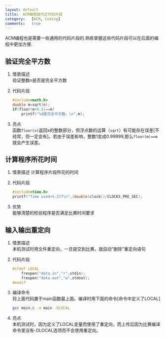 ```yaml
---
layout:	default
title:	ACM编程技巧之代码片段
category:	[ACM, Coding]
comments:	true
---
```

ACM编程也是需要一些通用的代码片段的.熟练掌握这些代码片段可以在后面的编程中更加方便.



## 验证完全平方数

1. 情景描述  
	验证整数n是否是完全平方数
2. 代码片段  

	```c
	#include<math.h>
	double m=sqrt(n);
	if(floor(m+0.5)==m)
		printf("%d是完全平方数。\n",m);
	```
3. 亮点  
		函数`floor(x)`返回x的整数部分，但浮点数的运算（`sqrt`）有可能存在误差[不经常，但一定会有]。若由于误差影响，整数1变成0.99999,那么`floor(m)==m`就会产生误差。
		
## 计算程序所花时间
1. 情景描述
	计算程序片段所花的时间
2. 代码片段

	```c
	#include<time.h>
	printf("Time used=%.2lf\n",(double)clock()/CLOCKS_PRE_SEC);
	```
3. 优势  
	能够清楚的检验程序是否满足比赛时间要求
		
## 输入输出重定向

1. 情景描述  
	本机测试时用文件重定向，一旦提交到比赛，就自动“删除”重定向语句
2. 代码片段

	```c
	#ifdef LOCAL
		freopen("data.in","r",stdin);
		freopen("data.out","w",stdout);
	#endif
	```
3. 编译命令  
	将上面代码置于main函数最上面。编译时用下面的命令[命令中定义了LOCAL]

	```bash
	gcc main.c -o main -DLOCAL
	```
4. 亮点  
	本机测试时，因为定义了LOCAL变量而使用了重定向，而上传后因为比赛编译命令里没有-DLOCAL选项而不会使用重定向。

